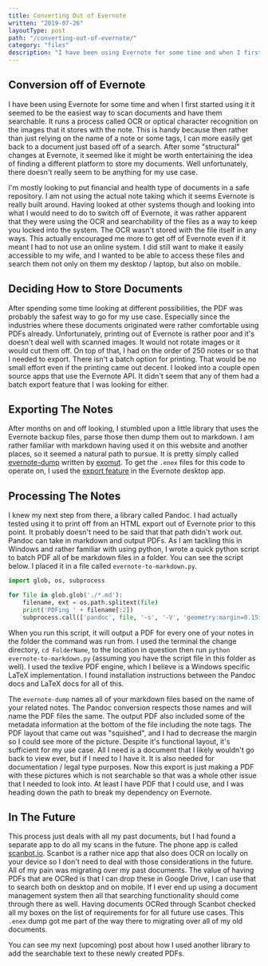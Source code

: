 ```yaml
---
title: Converting Out of Evernote
written: "2019-07-26"
layoutType: post
path: "/converting-out-of-evernote/"
category: "files"
description: "I have been using Evernote for some time and when I first started using it it seemed to be the easiest way to scan documents and have them searchable. It runs a process called OCR or optical character recognition on the images that it stores with the note. This is handy because then rather than just relying on the name of a note or some tags, I can more easily get back to a document just based off of a search. After some "structural" changes at Evernote, it seemed like it might be worth entertaining the idea of finding a different platform to store my documents. Well unfortunately, there doesn't really seem to be anything for my use case."
---
```

## Conversion off of Evernote

I have been using Evernote for some time and when I first started using it it seemed to be the easiest way to scan documents and have them searchable. It runs a process called OCR or optical character recognition on the images that it stores with the note. This is handy because then rather than just relying on the name of a note or some tags, I can more easily get back to a document just based off of a search. After some "structural" changes at Evernote, it seemed like it might be worth entertaining the idea of finding a different platform to store my documents. Well unfortunately, there doesn't really seem to be anything for my use case. 

I'm mostly looking to put financial and health type of documents in a safe repository. I am not using the actual note taking  which it seems Evernote is really built around. Having looked at other systems though and looking into what I would need to do to switch off of Evernote, it was rather apparent that they were using the OCR and searchability of the files as a way to keep you locked into the system. The OCR wasn't stored with the file itself in any ways. This actually encouraged me more to get off of Evernote even if it meant I had to not use an online system. I did still want to make it easily accessible to my wife, and I wanted to be able to access these files and search them not only on them my desktop / laptop, but also on mobile.

## Deciding How to Store Documents

After spending some time looking at different possibilities, the PDF was probably the safest way to go for my use case. Especially since the industries where these documents originated were rather comfortable using PDFs already. Unfortunately, printing out of Evernote is rather poor and it's doesn't deal well with scanned images. It would not rotate images or it would cut them off. On top of that, I had on the order of 250 notes or so that I needed to export. There isn't a batch option for printing. That would be no small effort even if the printing came out decent. I looked into a couple open source apps that use the Evernote API. It didn't seem that any of them had a batch export feature that I was looking for either.

## Exporting The Notes

After months on and off looking, I stumbled upon a little library that uses the Evernote backup files, parse those then dump them out to markdown. I am rather familiar with markdown having used it on this website and another places, so it seemed a natural path to pursue. It is pretty simply called [evernote-dump](https://github.com/exomut/evernote-dump) written by [exomut](https://github.com/exomut). To get the `.enex` files for this code to operate on, I used the [export feature](https://help.evernote.com/hc/en-us/articles/208313528-How-to-back-up-and-restore-your-data-in-Evernote-for-Windows) in the Evernote desktop app.

## Processing The Notes

I knew my next step from there, a library called Pandoc. I had actually tested using it to print off from an HTML export out of Evernote prior to this point. It probably doesn't need to be said that that path didn't work out. Pandoc can take in markdown and output PDFs. As I am tackling this in Windows and rather familiar with using python, I wrote a quick python script to batch PDF all of be markdown files in a folder. You can see the script below. I placed it in a file called `evernote-to-markdown.py`.

```python
import glob, os, subprocess

for file in glob.glob('./*.md'):
    filename, ext = os.path.splitext(file)
    print('PDFing ' + filename[:2])
    subprocess.call(['pandoc', file, '-s', '-V', 'geometry:margin=0.15in', '-o', '.'.join([filename, 'pdf']), '-f', 'commonmark', '--pdf-engine=C:/texlive/2019/bin/win32/pdflatex.exe'])

```

When you run this script, it will output a PDF for every one of your notes in the folder the command was run from. I used the terminal the change directory, `cd FolderName`, to the location in question then run `python evernote-to-markdown.py` (assuming you have the script file in this folder as well). I used the texlive PDF engine, which I believe is a Windows specific LaTeX implementation. I found installation instructions between the Pandoc docs and LaTeX docs for all of this.

The `evernote-dump` names all of your markdown files based on the name of your related notes. The Pandoc conversion respects those names and will name the PDF files the same. The output PDF also included some of the metadata information at the bottom of the file including the note tags. The PDF layout that came out was "squished", and I had to decrease the margin so I could see more of the picture. Despite it's functional layout, it's sufficient for my use case. All I need is a document that I likely wouldn't go back to view ever, but if I need to I have it. It is also needed for documentation / legal type purposes. Now this export is just making a PDF with these pictures which is not searchable so that was a whole other issue that I needed to look into. At least I have PDF that I could use, and I was heading down the path to break my dependency on Evernote.

## In The Future

This process just deals with all my past documents, but I had found a separate app to do all my scans in the future. The phone app is called [scanbot.io](https://scanbot.io/). Scanbot is a rather nice app that also does OCR on locally on your device so I don't need to deal with those considerations in the future. All of my pain was migrating over my past documents. The value of having PDFs that are OCRed is that I can drop these in Google Drive, I can use that to search both on desktop and on mobile. If I ever end up using a document management system then all that searching functionality should come through there as well. Having documents OCRed through Scanbot checked all my boxes on the list of requirements for for all future use cases. This `.enex` dump got me part of the way there to migrating over all of my old documents.

You can see my next (upcoming) post about how I used another library to add the searchable text to these newly created PDFs.
